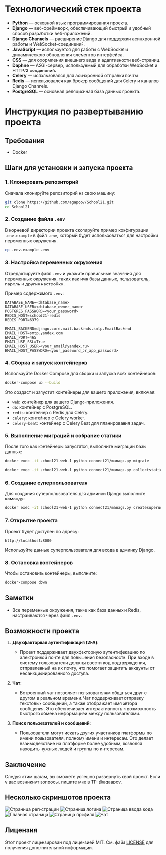 # Технологический стек проекта


- **Python** — основной язык программирования проекта.
- **Django** — веб-фреймворк, обеспечивающий быстрый и удобный способ разработки веб-приложений.
- **Django Channels** — расширение Django для поддержки асинхронной работы и WebSocket-соединений.
- **JavaScript** — используется для работы с WebSocket и динамического обновления элементов интерфейса.
- **CSS** — для оформления внешнего вида и адаптивности веб-страниц.
- **Daphne** — ASGI-сервер, используемый для обработки WebSocket и HTTP/2 соединений.
- **Celery** — использовался для асинхронной отправки почты
- **Redis** — использовался как брокер сообщений для Celery и каналов Django Channels.
- **PostgreSQL** — основная реляционная база данных проекта.


# Инструкция по развертыванию проекта
## Требования

- Docker

## Шаги для установки и запуска проекта

### 1. Клонировать репозиторий

Сначала клонируйте репозиторий на свою машину:

```bash
git clone https://github.com/agapoov/School21.git
cd School21
```

### 2. Создание файла `.env`

В корневой директории проекта скопируйте пример конфигурации `.env.example` в файл `.env`, который будет использоваться для настройки переменных окружения.

```bash
cp .env.example .env
```

### 3. Настройка переменных окружения

Отредактируйте файл `.env` и укажите правильные значения для переменных окружения, таких как имя базы данных, пользователь, пароль и другие настройки.

Пример содержимого `.env`:
```env
DATABASE_NAME=<database_name>
DATABASE_USER=<database_owner_name>
POSTGRES_PASSWORD=<your_password>
REDIS_HOST=school21-redis
REDIS_PORT=6379

EMAIL_BACKEND=django.core.mail.backends.smtp.EmailBackend
EMAIL_HOST=smtp.yandex.com
EMAIL_PORT=465
EMAIL_USE_SSL=True
EMAIL_HOST_USER=<your_email@yandex.ru>
EMAIL_HOST_PASSWORD=<your_password_or_app_password>
```

### 4. Сборка и запуск контейнеров

Используйте Docker Compose для сборки и запуска всех контейнеров:

```bash
docker-compose up --build
```

Это создаст и запустит контейнеры для вашего приложения, включая:
- `web`: контейнер для вашего Django-приложения.
- `db`: контейнер с PostgreSQL.
- `redis`: контейнер с Redis для Celery.
- `celery`: контейнер с Celery worker.
- `celery-beat`: контейнер с Celery Beat для планирования задач.

### 5. Выполнение миграций и собрание статики

После того как контейнеры запустятся, выполните миграции базы данных:

```bash
docker exec -it school21-web-1 python connect21/manage.py migrate
```

```bash
docker exec -it school21-web-1 python connect21/manage.py collectstatic
```

### 6. Создание суперпользователя

Для создания суперпользователя для админки Django выполните команду:

```bash
docker exec -it school21-web-1 python connect21/manage.py createsuperuser
```

### 7. Открытие проекта

Проект будет доступен по адресу:

```
http://localhost:8000
```

Используйте данные суперпользователя для входа в админку Django.

### 8. Остановка контейнеров

Чтобы остановить контейнеры, выполните:

```bash
docker-compose down
```

## Заметки

- Все переменные окружения, такие как база данных и Redis, настраиваются через файл `.env`.

## Возможности проекта

1. **Двухфакторная аутентификация (2FA)**: 
   - Проект поддерживает двухфакторную аутентификацию по электронной почте для повышения безопасности. При входе в систему пользователи должны ввести код подтверждения, отправленный на их почту, что помогает защитить аккаунты от несанкционированного доступа.

2. **Чат**: 
   - Встроенный чат позволяет пользователям общаться друг с другом в реальном времени. Чат поддерживает отправку текстовых сообщений, а также отображает имя автора сообщения. Это обеспечивает интерактивность и возможность быстрого обмена информацией между пользователями.

3. **Поиск пользователей и сообщений**: 
   - Пользователи могут искать других участников платформы по имени пользователя, полному имени и интересам. Это делает взаимодействие на платформе более удобным, позволяя находить нужных людей и группы по интересам.
## Заключение

Следуя этим шагам, вы сможете успешно развернуть свой проект. Если у вас возникнут вопросы, пишите мне в ТГ: [@agaapov](https://t.me/agaapov).


## Несколько скриншотов проекта
![Страница регистрации](connect21/static/deps/project_images/Register_page.png)
![Страница логина](connect21/static/deps/project_images/login_page.png)
![Страница ввода кода](connect21/static/deps/project_images/input_code.png)
![Главная страница](connect21/static/deps/project_images/main_page.png)
![Страница профиля](connect21/static/deps/project_images/profile_page.png)
![Чат](connect21/static/deps/project_images/chat.png)
## Лицензия


Этот проект лицензирован под лицензией MIT. См. файл [LICENSE](LICENSE) для получения дополнительной информации.

